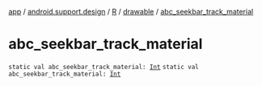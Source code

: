 [app](../../../index.md) / [android.support.design](../../index.md) / [R](../index.md) / [drawable](index.md) / [abc_seekbar_track_material](./abc_seekbar_track_material.md)

# abc_seekbar_track_material

`static val abc_seekbar_track_material: `[`Int`](https://kotlinlang.org/api/latest/jvm/stdlib/kotlin/-int/index.html)
`static val abc_seekbar_track_material: `[`Int`](https://kotlinlang.org/api/latest/jvm/stdlib/kotlin/-int/index.html)